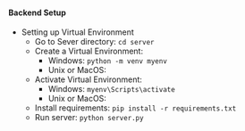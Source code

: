 #### Backend Setup

- Setting up Virtual Environment
  - Go to Sever directory: `cd server`
  - Create a Virtual Environment: 
    - Windows: `python -m venv myenv`
    - Unix or MacOS: ` `
  - Activate Virtual Environment:
    - Windows: `myenv\Scripts\activate`
    - Unix or MacOS: ` `
  - Install requirements: `pip install -r requirements.txt`
  - Run server: `python server.py`
